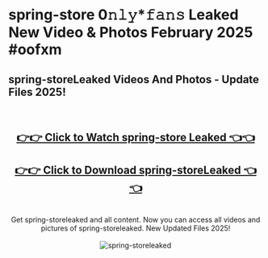# spring-store 0𝚗𝚕𝚢*𝚏𝚊𝚗𝚜 Leaked New Video & Photos February 2025 #oofxm

<h2>spring-storeLeaked Videos And Photos - Update Files 2025!</h2>
<br>
<div align="center">
<h2><a href="https://mediaupload.pro?title=spring-store&ref=11F" rel="nofollow">👉👉 Click to Watch spring-store Leaked 👈👈</a></h2>
<h2><a href="https://mediaupload.pro?title=spring-store&ref=11F" rel="nofollow">👉👉 Click to Download spring-storeLeaked 👈👈</a></h2>
<br>
Get spring-storeleaked and all content. Now you can access all videos and pictures of spring-storeleaked. New Updated Files 2025!
<br>
<br>
<a href="https://mediaupload.pro?title=spring-store&ref=11F" rel="nofollow" data-target="animated-image.originalLink"><img src="https://i.ibb.co/Gkj2r4b/banner.png" alt="spring-storeleaked" style="max-width: 100%; display: inline-block;" data-target="animated-image.originalImage"></a>
</div>
<br>

